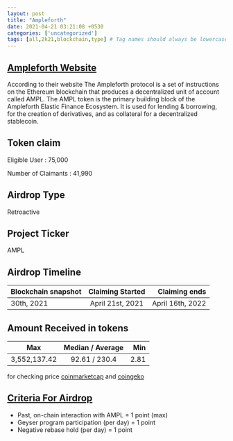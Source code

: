 ```yaml
---
layout: post
title: "Ampleforth"
date: 2021-04-21 03:21:08 +0530
categories: ['uncategorized']
tags: [all,2k21,blockchain,type] # Tag names should always be lowercase
---
```




## [Ampleforth Website](https://www.ampleforth.org/)

According to their website The Ampleforth protocol is a set of instructions on the Ethereum blockchain that produces a decentralized unit of account called AMPL. The AMPL token is the primary building block of the Ampleforth Elastic Finance Ecosystem. It is used for lending & borrowing, for the creation of derivatives, and as collateral for a decentralized stablecoin.

## Token claim

Eligible User : 75,000

Number of Claimants : 41,990

## Airdrop Type

Retroactive

## Project Ticker

AMPL

## Airdrop Timeline

| Blockchain snapshot        | Claiming Started           | Claiming ends    |
| ----------------------- |:--------------------------:| ----------------:|
| 30th, 2021              |  April 21st, 2021          | April 16th, 2022 |

## Amount Received in tokens  

| Max        |    Median / Average  | Min    |
| ---------- |:--------------------:| ------:|
|3,552,137.42|    92.61 / 230.4     |  2.81  |

for checking price [coinmarketcap](https://coinmarketcap.com/currencies/ampl/) and [coingeko](https://www.coingecko.com/en/coins/ampl)

## [Criteria For Airdrop](https://blog.ampleforth.org/ampl-forth-realizing-the-full-ecosystem-e2d88ca01691)

* Past, on-chain interaction with AMPL = 1 point (max)
* Geyser program participation (per day) = 1 point
* Negative rebase hold (per day) = 1 point
